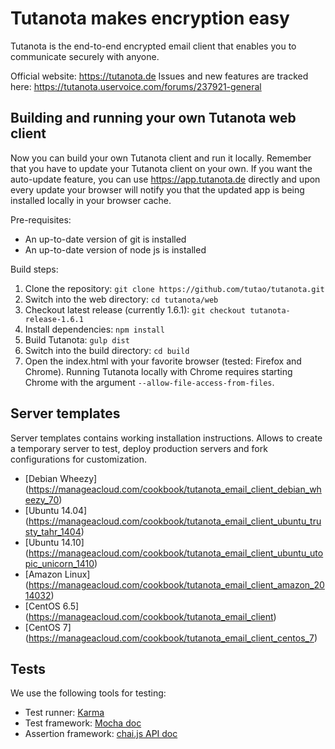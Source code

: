 # Tutanota makes encryption easy

Tutanota is the end-to-end encrypted email client that enables you to communicate securely with anyone.

Official website: https://tutanota.de
Issues and new features are tracked here: https://tutanota.uservoice.com/forums/237921-general

## Building and running your own Tutanota web client

Now you can build your own Tutanota client and run it locally. Remember that you have to update your Tutanota client on your own. If you want the auto-update feature, you can use https://app.tutanota.de directly and upon every update your browser will notify you that the updated app is being installed locally in your browser cache.

Pre-requisites:
* An up-to-date version of git is installed
* An up-to-date version of node js is installed

Build steps:

1. Clone the repository: `git clone https://github.com/tutao/tutanota.git`
2. Switch into the web directory: `cd tutanota/web`
3. Checkout latest release (currently 1.6.1): `git checkout tutanota-release-1.6.1`
4. Install dependencies: `npm install`
5. Build Tutanota: `gulp dist`
6. Switch into the build directory: `cd build`
7. Open the index.html with your favorite browser (tested: Firefox and Chrome). Running Tutanota locally with Chrome requires starting Chrome with the argument `--allow-file-access-from-files`.

## Server templates
Server templates contains working installation instructions. Allows to create a temporary server to test, deploy production servers and fork configurations for customization.
 - [Debian Wheezy] (https://manageacloud.com/cookbook/tutanota_email_client_debian_wheezy_70)
 - [Ubuntu 14.04] (https://manageacloud.com/cookbook/tutanota_email_client_ubuntu_trusty_tahr_1404)
 - [Ubuntu 14.10] (https://manageacloud.com/cookbook/tutanota_email_client_ubuntu_utopic_unicorn_1410)
 - [Amazon Linux] (https://manageacloud.com/cookbook/tutanota_email_client_amazon_2014032)
 - [CentOS 6.5] (https://manageacloud.com/cookbook/tutanota_email_client)
 - [CentOS 7] (https://manageacloud.com/cookbook/tutanota_email_client_centos_7)

## Tests

We use the following tools for testing:
* Test runner: [Karma](http://karma-runner.github.io/)
* Test framework: [Mocha doc](http://chaijs.com/api/assert/)
* Assertion framework: [chai.js API doc](http://chaijs.com/api/assert/)
